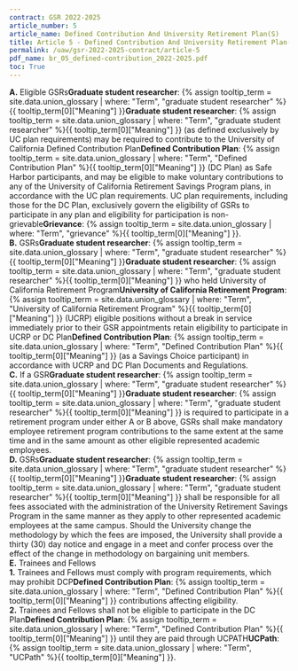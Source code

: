 ```yaml
---
contract: GSR 2022-2025
article_number: 5
article_name: Defined Contribution And University Retirement Plan(S) 
title: Article 5 - Defined Contribution And University Retirement Plan(S) 
permalink: /uaw/gsr-2022-2025-contract/article-5
pdf_name: br_05_defined-contribution_2022-2025.pdf
toc: True
---
```



<div class="lvl1"><b>A.</b> Eligible <span class="tooltip"><span class="tooltip">GSRs<span class="tooltip-text"><b>Graduate student researcher</b>: {% assign tooltip_term = site.data.union_glossary | where: "Term", "graduate student researcher" %}{{ tooltip_term[0]["Meaning"] }}</span></span><span class="tooltip-text"><b>Graduate student researcher</b>: {% assign tooltip_term = site.data.union_glossary | where: "Term", "graduate student researcher" %}{{ tooltip_term[0]["Meaning"] }}</span></span> (as defined exclusively by UC plan requirements) may be required to contribute to the University of California <span class="tooltip">Defined Contribution Plan<span class="tooltip-text"><b>Defined Contribution Plan</b>: {% assign tooltip_term = site.data.union_glossary | where: "Term", "Defined Contribution Plan" %}{{ tooltip_term[0]["Meaning"] }}</span></span> (DC Plan) as Safe Harbor participants, and may be eligible to make voluntary contributions to any of the University of California Retirement Savings Program plans, in accordance with the UC plan requirements. UC plan requirements, including those for the DC Plan, exclusively govern the eligibility of GSRs to participate in any plan and eligibility for participation is non-<span class="tooltip">grievable<span class="tooltip-text"><b>Grievance</b>: {% assign tooltip_term = site.data.union_glossary | where: "Term", "grievance" %}{{ tooltip_term[0]["Meaning"] }}</span></span>.</div>
<div class="lvl1"><b>B.</b> <span class="tooltip"><span class="tooltip">GSRs<span class="tooltip-text"><b>Graduate student researcher</b>: {% assign tooltip_term = site.data.union_glossary | where: "Term", "graduate student researcher" %}{{ tooltip_term[0]["Meaning"] }}</span></span><span class="tooltip-text"><b>Graduate student researcher</b>: {% assign tooltip_term = site.data.union_glossary | where: "Term", "graduate student researcher" %}{{ tooltip_term[0]["Meaning"] }}</span></span> who held <span class="tooltip">University of California Retirement Program<span class="tooltip-text"><b>University of California Retirement Program</b>: {% assign tooltip_term = site.data.union_glossary | where: "Term", "University of California Retirement Program" %}{{ tooltip_term[0]["Meaning"] }}</span></span> (UCRP) eligible positions without a break in service immediately prior to their GSR appointments retain eligibility to participate in UCRP or <span class="tooltip">DC Plan<span class="tooltip-text"><b>Defined Contribution Plan</b>: {% assign tooltip_term = site.data.union_glossary | where: "Term", "Defined Contribution Plan" %}{{ tooltip_term[0]["Meaning"] }}</span></span> (as a Savings Choice participant) in accordance with UCRP and DC Plan Documents and Regulations.</div>
<div class="lvl1"><b>C.</b> If a <span class="tooltip"><span class="tooltip">GSR<span class="tooltip-text"><b>Graduate student researcher</b>: {% assign tooltip_term = site.data.union_glossary | where: "Term", "graduate student researcher" %}{{ tooltip_term[0]["Meaning"] }}</span></span><span class="tooltip-text"><b>Graduate student researcher</b>: {% assign tooltip_term = site.data.union_glossary | where: "Term", "graduate student researcher" %}{{ tooltip_term[0]["Meaning"] }}</span></span> is required to participate in a retirement program under either A or B above, GSRs shall make mandatory employee retirement program contributions to the same extent at the same time and in the same amount as other eligible represented academic employees.</div>
<div class="lvl1"><b>D.</b> <span class="tooltip"><span class="tooltip">GSRs<span class="tooltip-text"><b>Graduate student researcher</b>: {% assign tooltip_term = site.data.union_glossary | where: "Term", "graduate student researcher" %}{{ tooltip_term[0]["Meaning"] }}</span></span><span class="tooltip-text"><b>Graduate student researcher</b>: {% assign tooltip_term = site.data.union_glossary | where: "Term", "graduate student researcher" %}{{ tooltip_term[0]["Meaning"] }}</span></span> shall be responsible for all fees associated with the administration of the University Retirement Savings Program in the same manner as they apply to other represented academic employees at the same campus. Should the University change the methodology by which the fees are imposed, the University shall provide a thirty (30) day notice and engage in a meet and confer process over the effect of the change in methodology on bargaining unit members.</div>

<div class="lvl1"><b>E.</b> Trainees and Fellows</div>

<div class="lvl2"><b>1.</b> Trainees and Fellows must comply with program requirements, which may prohibit <span class="tooltip">DCP<span class="tooltip-text"><b>Defined Contribution Plan</b>: {% assign tooltip_term = site.data.union_glossary | where: "Term", "Defined Contribution Plan" %}{{ tooltip_term[0]["Meaning"] }}</span></span> contributions affecting eligibility.</div>
<div class="lvl2"><b>2.</b> Trainees and Fellows shall not be eligible to participate in the <span class="tooltip">DC Plan<span class="tooltip-text"><b>Defined Contribution Plan</b>: {% assign tooltip_term = site.data.union_glossary | where: "Term", "Defined Contribution Plan" %}{{ tooltip_term[0]["Meaning"] }}</span></span> until they are paid through <span class="tooltip">UCPATH<span class="tooltip-text"><b>UCPath</b>: {% assign tooltip_term = site.data.union_glossary | where: "Term", "UCPath" %}{{ tooltip_term[0]["Meaning"] }}</span></span>.</div>
